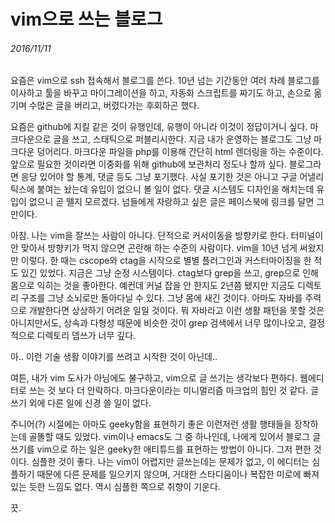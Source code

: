 # vim으로 쓰는 블로그
###### 2016/11/11

요즘은 vim으로 ssh 접속해서 블로그를 쓴다. 10년 넘는 기간동안 여러 차례 블로그를 이사하고 툴을 바꾸고 마이그레이션을 하고, 자동화 스크립트를 짜기도 하고, 손으로 옮기며 수많은 글을 버리고, 버렸다가는 후회하곤 했다. 

요즘은 github에 지킬 같은 것이 유행인데, 유행이 아니라 이것이 정답이거니 싶다. 마크다운으로 글을 쓰고, 스태틱으로 퍼블리시한다. 지금 내가 운영하는 블로그도 그냥 마크다운 덩어리다. 마크다운 파일을 php를 이용해 간단히 html 렌더링을 하는 수준이다. 앞으로 필요한 것이라면 이중화를 위해 github에 보관처리 정도나 할까 싶다. 블로그라면 응당 있어야 할 통계, 댓글 등도 그냥 포기했다. 사실 포기한 것은 아니고 구글 어낼리틱스에 붙여는 놨는데 유입이 없으니 볼 일이 없다. 댓글 시스템도 디자인을 해치는데 유입이 없으니 곧 뗄지 모르겠다. 넘들에게 자랑하고 싶은 글은 페이스북에 링크를 달면 그만이다. 

아참. 나는 vim을 잘쓰는 사람이 아니다. 단적으로 커서이동을 방향키로 한다. 터미널이 안 맞아서 방향키가 먹지 않으면 곤란해 하는 수준의 사람이다. vim을 10년 넘게 써왔지만 이렇다. 한 때는 cscope와 ctag을 시작으로 별별 플러그인과 커스터마이징을 한 적도 있긴 있었다. 지금은 그냥 순정 시스템이다. ctag보다 grep을 쓰고, grep으로 인해 몸으로 익히는 것을 좋아한다. 예컨데 커널 잡을 안 한지도 2년쯤 됐지만 지금도 디렉토리 구조를 그냥 소뇌로만 돌아다닐 수 있다. 그냥 몸에 새긴 것이다. 아마도 자바를 주력으로 개발한다면 상상하기 어려운 일일 것이다. 뭐 자바라고 이런 생활 패턴을 못할 것은 아니지만서도, 상속과 다형성 때문에 비슷한 것이 grep 검색에서 너무 많이나오고, 결정적으로 디렉토리 뎁쓰가 너무 깊다.

아.. 이런 기술 생활 이야기를 쓰려고 시작한 것이 아닌데..

여튼, 내가 vim 도사가 아님에도 불구하고, vim으로 글 쓰기는 생각보다 편하다. 웹에디터로 쓰는 것 보다 더 안락하다. 마크다운이라는 미니멀리즘 마크업의 힘인 것 같다. 글쓰기 외에 다른 일에 신경 쓸 일이 없다. 

주니어(?) 시절에는 아마도 geeky함을 표현하기 좋은 이런저런 생활 행태들을 장착하는데 골똘할 때도 있었다. vim이나 emacs도 그 중 하나인데, 나에게 있어서 블로그 글 쓰기를 vim으로 하는 일은 geeky한 애티튜드를 표현하는 방법이 아니다. 그저 편한 것이다. 심플한 것이 좋다. 나는 vim이 어렵지만 글쓰는데는 문제가 없고, 이 에디터는 심플하기 때문에 다른 문제를 일으키지 않으며, 거대한 스타디움이나 복잡한 미로에 빠져있는 듯한 느낌도 없다. 역시 심플한 쪽으로 취향이 기운다.

끗.





